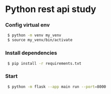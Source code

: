 # Python rest api study

### Config virtual env

```bash
 $ python -m venv my_venv
 $ source my_venv/bin/activate

```

### Install dependencies

```bash
 $ pip install -r requirements.txt
```

### Start

```bash
 $ python -m flask --app main run --port=8000
```
